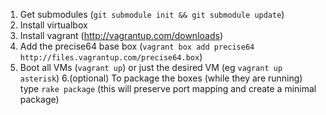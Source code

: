 1. Get submodules (`git submodule init && git submodule update`)
2. Install virtualbox
3. Install vagrant (http://vagrantup.com/downloads)
4. Add the precise64 base box (`vagrant box add precise64 http://files.vagrantup.com/precise64.box`)
5. Boot all VMs (`vagrant up`) or just the desired VM (eg `vagrant up asterisk`)
6.(optional) To package the boxes (while they are running) type `rake package` (this will preserve port mapping and create a minimal package)
